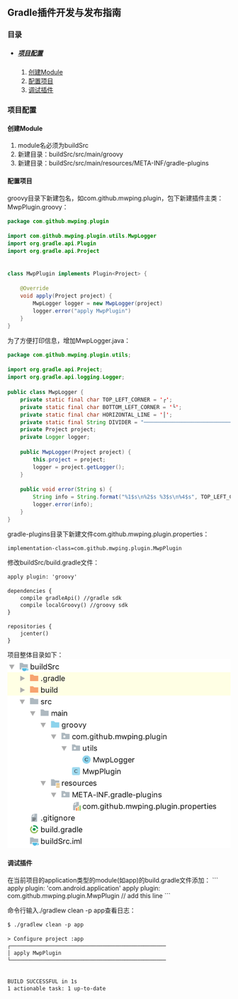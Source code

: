 ## Gradle插件开发与发布指南

### 目录

* ##### [项目配置](#1)
  1. [创建Module](#1.1)
  2. [配置项目](#1.2)
  3. [调试插件](#1.3)

<h3 id="1">项目配置</h3>

<h4 id="1.1">创建Module</h4>

1. module名必须为buildSrc
2. 新建目录：buildSrc/src/main/groovy
3. 新建目录：buildSrc/src/main/resources/META-INF/gradle-plugins

<h4 id="1.2">配置项目</h4>

groovy目录下新建包名，如com.github.mwping.plugin，包下新建插件主类：MwpPlugin.groovy：
```java
package com.github.mwping.plugin

import com.github.mwping.plugin.utils.MwpLogger
import org.gradle.api.Plugin
import org.gradle.api.Project


class MwpPlugin implements Plugin<Project> {

    @Override
    void apply(Project project) {
        MwpLogger logger = new MwpLogger(project)
        logger.error("apply MwpPlugin")
    }
}
```
为了方便打印信息，增加MwpLogger.java：
```java
package com.github.mwping.plugin.utils;

import org.gradle.api.Project;
import org.gradle.api.logging.Logger;

public class MwpLogger {
    private static final char TOP_LEFT_CORNER = '┌';
    private static final char BOTTOM_LEFT_CORNER = '└';
    private static final char HORIZONTAL_LINE = '│';
    private static final String DIVIDER = "─────────────────────────────────────────────────";
    private Project project;
    private Logger logger;

    public MwpLogger(Project project) {
        this.project = project;
        logger = project.getLogger();
    }

    public void error(String s) {
        String info = String.format("%1$s\n%2$s %3$s\n%4$s", TOP_LEFT_CORNER + DIVIDER, HORIZONTAL_LINE, s, BOTTOM_LEFT_CORNER + DIVIDER);
        logger.error(info);
    }
}
```

gradle-plugins目录下新建文件com.github.mwping.plugin.properties：
```
implementation-class=com.github.mwping.plugin.MwpPlugin
```

修改buildSrc/build.gradle文件：
```
apply plugin: 'groovy'

dependencies {
    compile gradleApi() //gradle sdk
    compile localGroovy() //groovy sdk
}

repositories {
    jcenter()
}
```
项目整体目录如下：
![](../assets/images/gradle_plugin_module.png)

<h4 id="1.3">调试插件</h4>
在当前项目的application类型的module(如app)的build.gradle文件添加：
```
apply plugin: 'com.android.application'
apply plugin: com.github.mwping.plugin.MwpPlugin // add this line
```

命令行输入./gradlew clean -p app查看日志：
```
$ ./gradlew clean -p app

> Configure project :app 
┌─────────────────────────────────────────────────
│ apply MwpPlugin
└─────────────────────────────────────────────────


BUILD SUCCESSFUL in 1s
1 actionable task: 1 up-to-date
```
